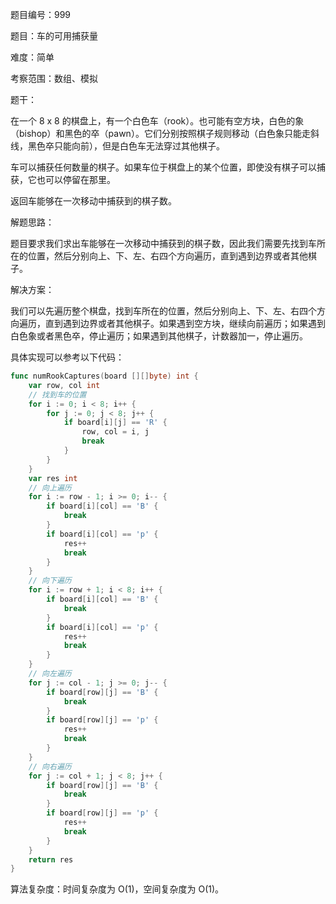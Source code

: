 题目编号：999

题目：车的可用捕获量

难度：简单

考察范围：数组、模拟

题干：

在一个 8 x 8 的棋盘上，有一个白色车（rook）。也可能有空方块，白色的象（bishop）和黑色的卒（pawn）。它们分别按照棋子规则移动（白色象只能走斜线，黑色卒只能向前），但是白色车无法穿过其他棋子。

车可以捕获任何数量的棋子。如果车位于棋盘上的某个位置，即使没有棋子可以捕获，它也可以停留在那里。

返回车能够在一次移动中捕获到的棋子数。

解题思路：

题目要求我们求出车能够在一次移动中捕获到的棋子数，因此我们需要先找到车所在的位置，然后分别向上、下、左、右四个方向遍历，直到遇到边界或者其他棋子。

解决方案：

我们可以先遍历整个棋盘，找到车所在的位置，然后分别向上、下、左、右四个方向遍历，直到遇到边界或者其他棋子。如果遇到空方块，继续向前遍历；如果遇到白色象或者黑色卒，停止遍历；如果遇到其他棋子，计数器加一，停止遍历。

具体实现可以参考以下代码：

```go
func numRookCaptures(board [][]byte) int {
    var row, col int
    // 找到车的位置
    for i := 0; i < 8; i++ {
        for j := 0; j < 8; j++ {
            if board[i][j] == 'R' {
                row, col = i, j
                break
            }
        }
    }
    var res int
    // 向上遍历
    for i := row - 1; i >= 0; i-- {
        if board[i][col] == 'B' {
            break
        }
        if board[i][col] == 'p' {
            res++
            break
        }
    }
    // 向下遍历
    for i := row + 1; i < 8; i++ {
        if board[i][col] == 'B' {
            break
        }
        if board[i][col] == 'p' {
            res++
            break
        }
    }
    // 向左遍历
    for j := col - 1; j >= 0; j-- {
        if board[row][j] == 'B' {
            break
        }
        if board[row][j] == 'p' {
            res++
            break
        }
    }
    // 向右遍历
    for j := col + 1; j < 8; j++ {
        if board[row][j] == 'B' {
            break
        }
        if board[row][j] == 'p' {
            res++
            break
        }
    }
    return res
}
```

算法复杂度：时间复杂度为 O(1)，空间复杂度为 O(1)。